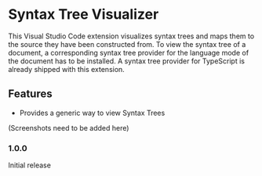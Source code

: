 # Syntax Tree Visualizer

This Visual Studio Code extension visualizes syntax trees and maps them to the source they have been constructed from.
To view the syntax tree of a document, a corresponding syntax tree provider for the language mode of the document has to be installed.
A syntax tree provider for TypeScript is already shipped with this extension.

## Features

* Provides a generic way to view Syntax Trees

(Screenshots need to be added here)

### 1.0.0

Initial release
